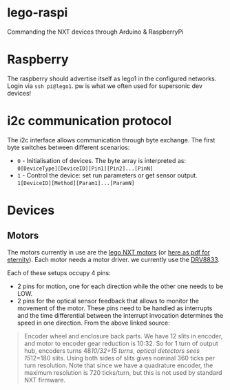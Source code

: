 # lego-raspi
Commanding the NXT devices through Arduino &amp; RaspberryPi

# Raspberry
The raspberry should advertise itself as lego1 in the configured networks.
Login via `ssh pi@lego1`. pw is what we often used for supersonic dev devices!

# i2c communication protocol
The i2c interface allows communication through byte exchange. The first byte switches between different scenarios:

- `0` - Initialisation of devices. The byte array is interpreted as: `0[DeviceType][DeviceID][Pin1][Pin2]...[PinN]`
- `1` - Control the device: set run parameters or get sensor output. `1[DeviceID][Method][Param1]...[ParamN]`



# Devices
## Motors
The motors currently in use are the [lego NXT motors](https://www.philohome.com/nxtmotor/nxtmotor.htm) (or [here as pdf for eternity](documentation/motorspecs.pdf)). Each motor needs a motor driver. we currently use the [DRV8833](https://www.ti.com/product/DRV8833).

Each of these setups occupy 4 pins:
- 2 pins for motion, one for each direction while the other one needs to be LOW.
- 2 pins for the optical sensor feedback that allows to monitor the movement of the motor. These pins need to be handled as interrupts and the time differential between the interrupt invocation determines the speed in one direction.
From the above linked source:
	
> Encoder wheel and enclosure back parts. We have 12 slits in encoder, and motor to encoder gear reduction is 10:32. So for 1 turn of output hub, encoders turns 48*10/32=15 turns, optical detectors sees 15*12=180 slits. Using both sides of slits gives nominal 360 ticks per turn resolution. Note that since we have a quadrature encoder, the maximum resolution is 720 ticks/turn, but this is not used by standard NXT firmware.


